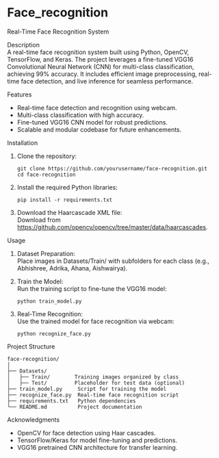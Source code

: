 # Face_recognition

Real-Time Face Recognition System

Description  
A real-time face recognition system built using Python, OpenCV, TensorFlow, and Keras. The project leverages a fine-tuned VGG16 Convolutional Neural Network (CNN) for multi-class classification, achieving 99% accuracy. It includes efficient image preprocessing, real-time face detection, and live inference for seamless performance.

Features  
- Real-time face detection and recognition using webcam.  
- Multi-class classification with high accuracy.  
- Fine-tuned VGG16 CNN model for robust predictions.  
- Scalable and modular codebase for future enhancements.

Installation  
1. Clone the repository:  
   ```
   git clone https://github.com/yourusername/face-recognition.git  
   cd face-recognition  
   ```

2. Install the required Python libraries:  
   ```
   pip install -r requirements.txt  
   ```

3. Download the Haarcascade XML file:  
   Download from https://github.com/opencv/opencv/tree/master/data/haarcascades.

Usage  
1. Dataset Preparation:  
   Place images in Datasets/Train/ with subfolders for each class (e.g., Abhishree, Adrika, Ahana, Aishwairya).

2. Train the Model:  
   Run the training script to fine-tune the VGG16 model:  
   ```
   python train_model.py  
   ```

3. Real-Time Recognition:  
   Use the trained model for face recognition via webcam:  
   ```
   python recognize_face.py  
   ```

Project Structure  
```
face-recognition/
│
├── Datasets/
│   ├── Train/        Training images organized by class
│   ├── Test/         Placeholder for test data (optional)
├── train_model.py     Script for training the model
├── recognize_face.py  Real-time face recognition script
├── requirements.txt   Python dependencies
└── README.md          Project documentation
```

Acknowledgments  
- OpenCV for face detection using Haar cascades.  
- TensorFlow/Keras for model fine-tuning and predictions.  
- VGG16 pretrained CNN architecture for transfer learning.

